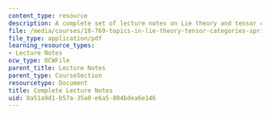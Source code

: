 ```yaml
---
content_type: resource
description: A complete set of lecture notes on Lie theory and tensor categories.
file: /media/courses/18-769-topics-in-lie-theory-tensor-categories-spring-2009/8a51a9d1b57a35a0e6a5804bdea6e146_MIT18_769S09_notes.pdf
file_type: application/pdf
learning_resource_types:
- Lecture Notes
ocw_type: OCWFile
parent_title: Lecture Notes
parent_type: CourseSection
resourcetype: Document
title: Complete Lecture Notes
uid: 8a51a9d1-b57a-35a0-e6a5-804bdea6e146
---
```

